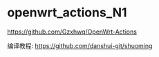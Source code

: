 # openwrt_actions_N1

https://github.com/Gzxhwq/OpenWrt-Actions

编译教程:
https://github.com/danshui-git/shuoming
